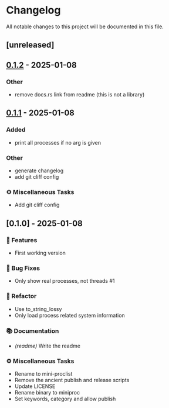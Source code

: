 # Changelog

All notable changes to this project will be documented in this file.

## [unreleased]

## [0.1.2](https://github.com/PlexSheep/mini-proclist/compare/v0.1.1...v0.1.2) - 2025-01-08

### Other

- remove docs.rs link from readme (this is not a library)

## [0.1.1](https://github.com/PlexSheep/mini-proclist/compare/v0.1.0...v0.1.1) - 2025-01-08

### Added

- print all processes if no arg is given

### Other

- generate changelog
- add git cliff config

### ⚙️ Miscellaneous Tasks

- Add git cliff config

## [0.1.0] - 2025-01-08

### 🚀 Features

- First working version

### 🐛 Bug Fixes

- Only show real processes, not threads #1

### 🚜 Refactor

- Use to_string_lossy
- Only load process related system information

### 📚 Documentation

- *(readme)* Write the readme

### ⚙️ Miscellaneous Tasks

- Rename to mini-proclist
- Remove the ancient publish and release scripts
- Update LICENSE
- Rename binary to miniproc
- Set keywords, category and allow publish

<!-- generated by git-cliff -->
